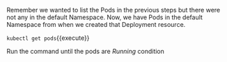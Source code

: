 Remember we wanted to list the Pods in the previous steps but there were not any in the default Namespace. Now, we have Pods in the default Namespace from when we created that Deployment resource.

`kubectl get pods`{{execute}}

Run the command until the pods are *Running* condition
